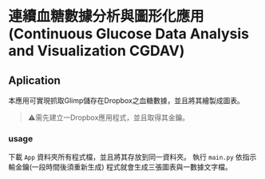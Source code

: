 # 連續血糖數據分析與圖形化應用 (Continuous Glucose Data Analysis and Visualization CGDAV)

## Aplication

本應用可實現抓取Glimp儲存在Dropbox之血糖數據，並且將其繪製成圖表。
> ⚠️需先建立一Dropbox應用程式，並且取得其金鑰。
### usage
下載 `App` 資料夾所有程式檔，並且將其存放到同一資料夾。
執行 `main.py` 依指示輸金鑰(一段時間後須重新生成)
程式就會生成三張圖表與一數據文字檔。

